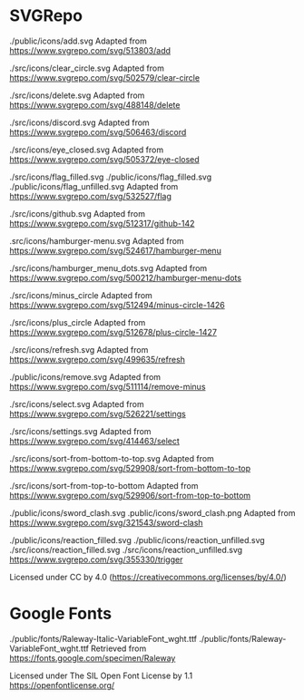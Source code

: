 # SVGRepo

./public/icons/add.svg Adapted from https://www.svgrepo.com/svg/513803/add

./src/icons/clear_circle.svg Adapted from
https://www.svgrepo.com/svg/502579/clear-circle

./src/icons/delete.svg Adapted from https://www.svgrepo.com/svg/488148/delete

./src/icons/discord.svg Adapted from https://www.svgrepo.com/svg/506463/discord

./src/icons/eye_closed.svg Adapted from
https://www.svgrepo.com/svg/505372/eye-closed

./src/icons/flag_filled.svg ./public/icons/flag_filled.svg
./public/icons/flag_unfilled.svg Adapted from
https://www.svgrepo.com/svg/532527/flag

./src/icons/github.svg Adapted from
https://www.svgrepo.com/svg/512317/github-142

.src/icons/hamburger-menu.svg Adapted from
https://www.svgrepo.com/svg/524617/hamburger-menu

./src/icons/hamburger_menu_dots.svg Adapted from
https://www.svgrepo.com/svg/500212/hamburger-menu-dots

./src/icons/minus_circle Adapted from
https://www.svgrepo.com/svg/512494/minus-circle-1426

./src/icons/plus_circle Adapted from
https://www.svgrepo.com/svg/512678/plus-circle-1427

./src/icons/refresh.svg Adapted from https://www.svgrepo.com/svg/499635/refresh

./public/icons/remove.svg Adapted from
https://www.svgrepo.com/svg/511114/remove-minus

./src/icons/select.svg Adapted from https://www.svgrepo.com/svg/526221/settings

./src/icons/settings.svg Adapted from https://www.svgrepo.com/svg/414463/select

./src/icons/sort-from-bottom-to-top.svg Adapted from
https://www.svgrepo.com/svg/529908/sort-from-bottom-to-top

./src/icons/sort-from-top-to-bottom Adapted from
https://www.svgrepo.com/svg/529906/sort-from-top-to-bottom

./public/icons/sword_clash.svg .public/icons/sword_clash.png Adapted from
https://www.svgrepo.com/svg/321543/sword-clash

./public/icons/reaction_filled.svg ./public/icons/reaction_unfilled.svg
./src/icons/reaction_filled.svg ./src/icons/reaction_unfilled.svg
https://www.svgrepo.com/svg/355330/trigger

Licensed under CC by 4.0 (https://creativecommons.org/licenses/by/4.0/)

# Google Fonts

./public/fonts/Raleway-Italic-VariableFont_wght.ttf
./public/fonts/Raleway-VariableFont_wght.ttf Retrieved from
https://fonts.google.com/specimen/Raleway

Licensed under The SIL Open Font License by 1.1 https://openfontlicense.org/
